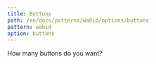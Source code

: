 ```yaml
---
title: Buttons
path: /en/docs/patterns/wahid/options/buttons
pattern: wahid
option: buttons
---
```


How many buttons do you want?